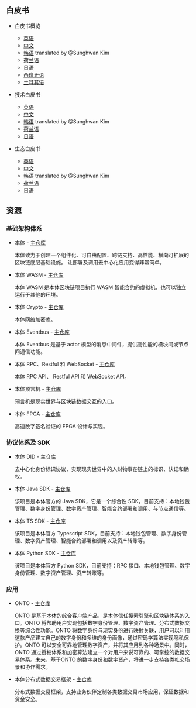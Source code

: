 
## 白皮书

- 白皮书概览
  - [英语](https://ont.io/wp/Ontology-Introductory-White-Paper-EN.pdf) 
  - [中文](https://ont.io/wp/Ontology-Introductory-White-Paper-ZH.pdf)
  - [韩语](https://ont.io/wp/Ontology-Introductory-White-Paper-KR.pdf) translated by @Sunghwan Kim
  - [荷兰语](https://github.com/ontio/documentation/blob/master/nl-NL/Introductory%20White%20Paper%20-%20Dutch%20V1.pdf)
  - [日语](https://github.com/ontio/documentation/blob/master/jp_JP/Ontology%20Introductory%20White%20Paper%20JP.pdf)
  - [西班牙语](https://github.com/ontio/documentation/blob/master/es-ES/Introductory%20White%20Paper%20-%20Spanish.pdf)
  - [土耳其语](https://github.com/ontio/documentation/blob/master/tr_TR/Introductory%20White%20Paper%20-%20Turkish.pdf)

- 技术白皮书
  - [英语](https://github.com/ontio/Documentation/blob/master/Ontology-technology-white-paper-EN.pdf)
  - [中文](https://ont.io/wp/Ontology-technology-white-paper-ZH.pdf)
  - [韩语](https://ont.io/wp/Ontology-technology-white-paper-KR.pdf) translated by @Sunghwan Kim
  - [荷兰语](https://github.com/ontio/documentation/blob/master/nl-NL/Technology%20White%20Paper%20-%20Dutch%20V1.pdf)
  - [日语](https://github.com/ontio/documentation/blob/master/jp_JP/Ontology%20Technology%20White%20Paper%20JP.pdf)

- 生态白皮书
  - [英语](https://ont.io/wp/Ontology-Ecosystem-White-Paper-EN.pdf)
  - [中文](https://ont.io/wp/Ontology-Ecosystem-White-Paper-ZH.pdf)
  - [韩语](https://ont.io/wp/Ontology-Ecosystem-White-Paper-KR.pdf) translated by @Sunghwan Kim
  - [荷兰语](https://github.com/ontio/documentation/blob/master/nl-NL/Ecosystem%20White%20Paper%20-%20Dutch%20V1.pdf)
  - [日语](https://github.com/ontio/documentation/blob/master/jp_JP/Ontology%20Ecosystem%20White%20Paper-JP.pdf)

## 资源

### 基础架构体系

- 本体 - [主仓库](https://github.com/ontio/ontology)

  本体致力于创建一个组件化、可自由配置、跨链支持、高性能、横向可扩展的区块链底层基础设施。 让部署及调用去中心化应用变得非常简单。

- 本体 WASM - [主仓库](https://github.com/ontio/ontology-wasm)

  本体 WASM 是本体区块链项目执行 WASM 智能合约的虚拟机，也可以独立运行于其他的环境。

- 本体 Crypto - [主仓库](https://github.com/ontio/ontology-crypto)

  本体网络加密库。

- 本体 Eventbus - [主仓库](https://github.com/ontio/ontology-eventbus)

  本体 Eventbus 是基于 actor 模型的消息中间件，提供高性能的模块间或节点间通信功能。

- 本体 RPC、Restful 和 WebSocket - [主仓库](https://github.com/ontio/documentation/tree/master/ontology-API)

  本体 RPC API、 Restful API 和 WebSocket API。

- 本体预言机 - [主仓库](https://github.com/ontio/ontology-oracle-py)

  预言机是现实世界与区块链数据交互的入口。

- 本体 FPGA - [主仓库](https://github.com/ontio/ontology-fpga)

  高速数字签名验证的 FPGA 设计与实现。

### 协议体系及 SDK

- 本体 DID - [主仓库](https://github.com/ontio/ontology-DID)

  去中心化身份标识协议，实现现实世界中的人财物事在链上的标识、认证和确权。

- 本体 Java SDK - [主仓库](https://github.com/ontio/ontology-java-sdk)

  该项目是本体官方的 Java SDK，它是一个综合性 SDK，目前支持：本地钱包管理、数字身份管理、数字资产管理、智能合约部署和调用、与节点通信等。

- 本体 TS SDK - [主仓库](https://github.com/ontio/ontology-ts-sdk)

  该项目是本体官方 Typescript SDK，目前支持：本地钱包管理、数字身份管理、数字资产管理、智能合约部署和调用以及资产转账等。

- 本体 Python SDK - [主仓库](https://github.com/ontio/ontology-python-sdk)

  该项目是本体官方 Python SDK，目前支持：RPC 接口、本地钱包管理、数字身份管理、数字资产管理、资产转账等。

### 应用

- ONTO - [主仓库](https://github.com/ontio/onto)

  ONTO 是基于本体的综合客户端产品，是本体信任搜索引擎和区块链体系的入口。ONTO 将帮助用户实现包括数字身份管理、数字资产管理、分布式数据交换等综合性功能。ONTO 将数字身份与现实身份进行映射关联，用户可以利用这款产品建立自己的数字身份和多维的身份画像，通过密码学算法实现隐私保护。ONTO 可以安全可靠地管理数字资产，并将其应用到各种场景中。同时，ONTO 通过授权体系和加密算法建立一个对用户来说可靠的、可掌控的数据交易体系。未来，基于ONTO 的数字身份和数字资产，将进一步支持各类社交场景和协作需求。

- 本体分布式数据交易框架 - [主仓库](https://github.com/ontio/ontology-ddxf)

  分布式数据交易框架，支持业务伙伴定制各类数据交易市场应用，保证数据和资金安全。
